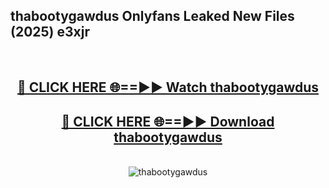 <h2>thabootygawdus Onlyfans Leaked New Files (2025) e3xjr</h2>
<br>
<div align="center">
<h2><a href="https://mediafiles.top/thabootygawdus&ref=git" rel="nofollow">🔴 CLICK HERE 🌐==►► Watch thabootygawdus</a></h2>
<h2><a href="https://mediafiles.top/thabootygawdus&ref=git" rel="nofollow">🔴 CLICK HERE 🌐==►► Download thabootygawdus</a></h2>
<br>
<a href="https://mediafiles.top/thabootygawdus&ref=git" rel="nofollow" data-target="animated-image.originalLink"><img src="https://i.ibb.co.com/xMMVF88/686577567.gif" alt="thabootygawdus" style="max-width: 100%; display: inline-block;" data-target="animated-image.originalImage"></a>
</div>
<br>
<br>